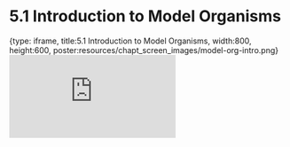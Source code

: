 # 5.1 Introduction to Model Organisms
 
{type: iframe, title:5.1 Introduction to Model Organisms, width:800, height:600, poster:resources/chapt_screen_images/model-org-intro.png}
![](https://science.c-moor.org/module-model-org-db/model-org-intro.html)
 

 
